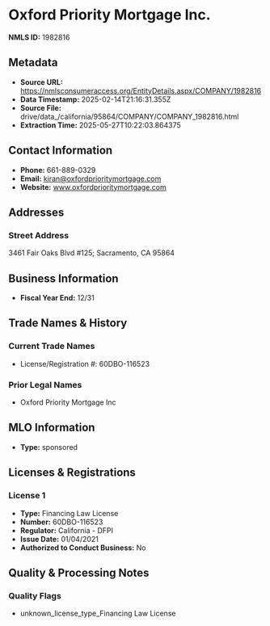 # Oxford Priority Mortgage Inc.

**NMLS ID:** 1982816

## Metadata
- **Source URL:** https://nmlsconsumeraccess.org/EntityDetails.aspx/COMPANY/1982816
- **Data Timestamp:** 2025-02-14T21:16:31.355Z
- **Source File:** drive/data_/california/95864/COMPANY/COMPANY_1982816.html
- **Extraction Time:** 2025-05-27T10:22:03.864375

## Contact Information
- **Phone:** 661-889-0329
- **Email:** kiran@oxfordprioritymortgage.com
- **Website:** www.oxfordprioritymortgage.com

## Addresses
### Street Address
3461 Fair Oaks Blvd #125; Sacramento, CA 95864

## Business Information
- **Fiscal Year End:** 12/31

## Trade Names & History
### Current Trade Names
- License/Registration #: 60DBO-116523

### Prior Legal Names
- Oxford Priority Mortgage Inc

## MLO Information
- **Type:** sponsored

## Licenses & Registrations

### License 1
- **Type:** Financing Law License
- **Number:** 60DBO-116523
- **Regulator:** California - DFPI
- **Issue Date:** 01/04/2021
- **Authorized to Conduct Business:** No

## Quality & Processing Notes
### Quality Flags
- unknown_license_type_Financing Law License
